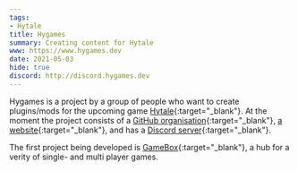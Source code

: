 ```yaml
---
tags:
- Hytale
title: Hygames
summary: Creating content for Hytale
www: https://www.hygames.dev
date: 2021-05-03
hide: true
discord: http://discord.hygames.dev
---
```

Hygames is a project by a group of people who want to create plugins/mods for the upcoming game [Hytale](https://hytale.com/){:target="_blank"}. At the moment the project consists of a [GitHub organisation](https://github.com/hygames){:target="_blank"}, [a website](https://www.hygames.dev){:target="_blank"}, and has a [Discord server](http://discord.hygames.dev){:target="_blank"}.

The first project being developed is [GameBox](https://www.hygames.dev/gamebox){:target="_blank"}, a hub for a verity of single- and multi player games.
